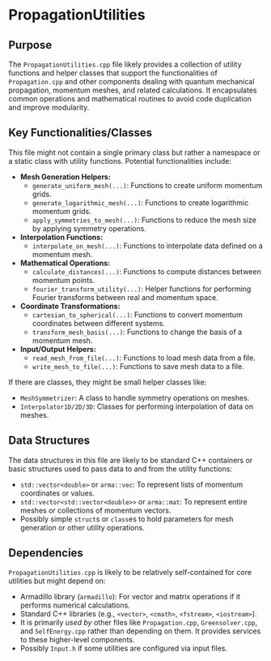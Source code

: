 # PropagationUtilities

## Purpose

The `PropagationUtilities.cpp` file likely provides a collection of utility functions and helper classes that support the functionalities of `Propagation.cpp` and other components dealing with quantum mechanical propagation, momentum meshes, and related calculations. It encapsulates common operations and mathematical routines to avoid code duplication and improve modularity.

## Key Functionalities/Classes

This file might not contain a single primary class but rather a namespace or a static class with utility functions. Potential functionalities include:

*   **Mesh Generation Helpers:**
    *   `generate_uniform_mesh(...)`: Functions to create uniform momentum grids.
    *   `generate_logarithmic_mesh(...)`: Functions to create logarithmic momentum grids.
    *   `apply_symmetries_to_mesh(...)`: Functions to reduce the mesh size by applying symmetry operations.
*   **Interpolation Functions:**
    *   `interpolate_on_mesh(...)`: Functions to interpolate data defined on a momentum mesh.
*   **Mathematical Operations:**
    *   `calculate_distances(...)`: Functions to compute distances between momentum points.
    *   `fourier_transform_utility(...)`: Helper functions for performing Fourier transforms between real and momentum space.
*   **Coordinate Transformations:**
    *   `cartesian_to_spherical(...)`: Functions to convert momentum coordinates between different systems.
    *   `transform_mesh_basis(...)`: Functions to change the basis of a momentum mesh.
*   **Input/Output Helpers:**
    *   `read_mesh_from_file(...)`: Functions to load mesh data from a file.
    *   `write_mesh_to_file(...)`: Functions to save mesh data to a file.

If there are classes, they might be small helper classes like:

*   `MeshSymmetrizer`: A class to handle symmetry operations on meshes.
*   `Interpolator1D/2D/3D`: Classes for performing interpolation of data on meshes.

## Data Structures

The data structures in this file are likely to be standard C++ containers or basic structures used to pass data to and from the utility functions:

*   `std::vector<double>` or `arma::vec`: To represent lists of momentum coordinates or values.
*   `std::vector<std::vector<double>>` or `arma::mat`: To represent entire meshes or collections of momentum vectors.
*   Possibly simple `struct`s or `class`es to hold parameters for mesh generation or other utility operations.

## Dependencies

`PropagationUtilities.cpp` is likely to be relatively self-contained for core utilities but might depend on:

*   Armadillo library (`armadillo`): For vector and matrix operations if it performs numerical calculations.
*   Standard C++ libraries (e.g., `<vector>`, `<cmath>`, `<fstream>`, `<iostream>`).
*   It is primarily *used by* other files like `Propagation.cpp`, `Greensolver.cpp`, and `SelfEnergy.cpp` rather than depending on them. It provides services to these higher-level components.
*   Possibly `Input.h` if some utilities are configured via input files.
